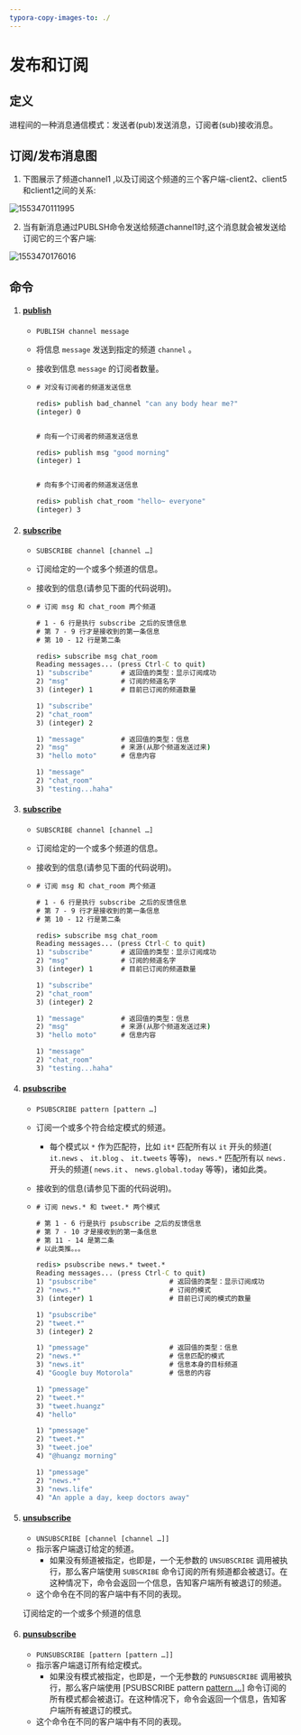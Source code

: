 ```yaml
---
typora-copy-images-to: ./
---
```


# 发布和订阅

## 定义

进程间的一种消息通信模式：发送者(pub)发送消息，订阅者(sub)接收消息。

## 订阅/发布消息图

1. 下图展示了频道channel1 ,以及订阅这个频道的三个客户端-client2、client5和client1之间的关系:

![1553470111995](C:\Users\Administrator\Desktop\笔记\DB\Redis\1553470111995.png)

2. 当有新消息通过PUBLSH命令发送给频道channel1时,这个消息就会被发送给订阅它的三个客户端:

![1553470176016](C:\Users\Administrator\Desktop\笔记\DB\Redis\1553470176016.png)



## 命令

1. #### [publish](http://redisdoc.com/pubsub/publish.html)  

   * `PUBLISH channel message`

   * 将信息 `message` 发送到指定的频道 `channel` 。

   * 接收到信息 `message` 的订阅者数量。

   * ```cmd
     # 对没有订阅者的频道发送信息
     
     redis> publish bad_channel "can any body hear me?"
     (integer) 0
     
     
     # 向有一个订阅者的频道发送信息
     
     redis> publish msg "good morning"
     (integer) 1
     
     
     # 向有多个订阅者的频道发送信息
     
     redis> publish chat_room "hello~ everyone"
     (integer) 3
     ```

     

2. #### [subscribe](http://redisdoc.com/pubsub/subscribe.html)

   * `SUBSCRIBE channel [channel …]`

   * 订阅给定的一个或多个频道的信息。

   * 接收到的信息(请参见下面的代码说明)。

   * ```cmd
     # 订阅 msg 和 chat_room 两个频道
     
     # 1 - 6 行是执行 subscribe 之后的反馈信息
     # 第 7 - 9 行才是接收到的第一条信息
     # 第 10 - 12 行是第二条
     
     redis> subscribe msg chat_room
     Reading messages... (press Ctrl-C to quit)
     1) "subscribe"       # 返回值的类型：显示订阅成功
     2) "msg"             # 订阅的频道名字
     3) (integer) 1       # 目前已订阅的频道数量
     
     1) "subscribe"
     2) "chat_room"
     3) (integer) 2
     
     1) "message"         # 返回值的类型：信息
     2) "msg"             # 来源(从那个频道发送过来)
     3) "hello moto"      # 信息内容
     
     1) "message"
     2) "chat_room"
     3) "testing...haha"
     ```

     

3. #### [subscribe](http://redisdoc.com/pubsub/psubscribe.html)

   * `SUBSCRIBE channel [channel …]`

   * 订阅给定的一个或多个频道的信息。

   * 接收到的信息(请参见下面的代码说明)。

   * ```cmd
     # 订阅 msg 和 chat_room 两个频道
     
     # 1 - 6 行是执行 subscribe 之后的反馈信息
     # 第 7 - 9 行才是接收到的第一条信息
     # 第 10 - 12 行是第二条
     
     redis> subscribe msg chat_room
     Reading messages... (press Ctrl-C to quit)
     1) "subscribe"       # 返回值的类型：显示订阅成功
     2) "msg"             # 订阅的频道名字
     3) (integer) 1       # 目前已订阅的频道数量
     
     1) "subscribe"
     2) "chat_room"
     3) (integer) 2
     
     1) "message"         # 返回值的类型：信息
     2) "msg"             # 来源(从那个频道发送过来)
     3) "hello moto"      # 信息内容
     
     1) "message"
     2) "chat_room"
     3) "testing...haha"
     ```

     

4. #### [psubscribe](http://redisdoc.com/pubsub/unsubscribe.html)

   * `PSUBSCRIBE pattern [pattern …]`

   * 订阅一个或多个符合给定模式的频道。

     * 每个模式以 `*` 作为匹配符，比如 `it*` 匹配所有以 `it` 开头的频道( `it.news` 、 `it.blog` 、 `it.tweets` 等等)， `news.*` 匹配所有以 `news.` 开头的频道( `news.it` 、 `news.global.today` 等等)，诸如此类。

   * 接收到的信息(请参见下面的代码说明)。

   * ```cmd
     # 订阅 news.* 和 tweet.* 两个模式
     
     # 第 1 - 6 行是执行 psubscribe 之后的反馈信息
     # 第 7 - 10 才是接收到的第一条信息
     # 第 11 - 14 是第二条
     # 以此类推。。。
     
     redis> psubscribe news.* tweet.*
     Reading messages... (press Ctrl-C to quit)
     1) "psubscribe"                  # 返回值的类型：显示订阅成功
     2) "news.*"                      # 订阅的模式
     3) (integer) 1                   # 目前已订阅的模式的数量
     
     1) "psubscribe"
     2) "tweet.*"
     3) (integer) 2
     
     1) "pmessage"                    # 返回值的类型：信息
     2) "news.*"                      # 信息匹配的模式
     3) "news.it"                     # 信息本身的目标频道
     4) "Google buy Motorola"         # 信息的内容
     
     1) "pmessage"
     2) "tweet.*"
     3) "tweet.huangz"
     4) "hello"
     
     1) "pmessage"
     2) "tweet.*"
     3) "tweet.joe"
     4) "@huangz morning"
     
     1) "pmessage"
     2) "news.*"
     3) "news.life"
     4) "An apple a day, keep doctors away"
     ```

     

5. #### [unsubscribe](http://redisdoc.com/pubsub/punsubscribe.html)

   * `UNSUBSCRIBE [channel [channel …]]`
   * 指示客户端退订给定的频道。
     * 如果没有频道被指定，也即是，一个无参数的 `UNSUBSCRIBE` 调用被执行，那么客户端使用 `SUBSCRIBE` 命令订阅的所有频道都会被退订。在这种情况下，命令会返回一个信息，告知客户端所有被退订的频道。
   * 这个命令在不同的客户端中有不同的表现。

   订阅给定的一个或多个频道的信息

6. #### [punsubscribe](http://redisdoc.com/pubsub/pubsub.html)

   * `PUNSUBSCRIBE [pattern [pattern …]]`
   * 指示客户端退订所有给定模式。
     * 如果没有模式被指定，也即是，一个无参数的 `PUNSUBSCRIBE` 调用被执行，那么客户端使用 [PSUBSCRIBE pattern [pattern …\]](http://redisdoc.com/pubsub/psubscribe.html#psubscribe) 命令订阅的所有模式都会被退订。在这种情况下，命令会返回一个信息，告知客户端所有被退订的模式。
   * 这个命令在不同的客户端中有不同的表现。